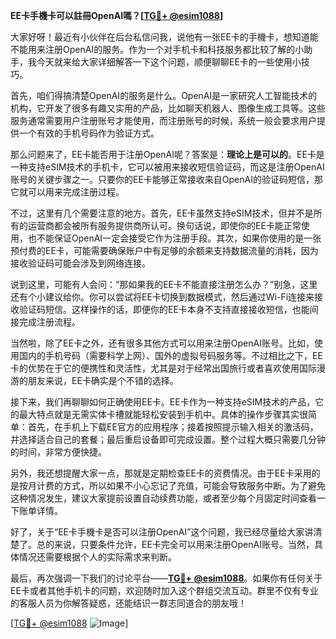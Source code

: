 **EE卡手機卡可以註冊OpenAI嗎？[[TG💪+ @esim1088](https://t.me/s/esim1088)]**

大家好呀！最近有小伙伴在后台私信问我，说他有一张EE卡的手機卡，想知道能不能用来注册OpenAI的服务。作为一个对手机卡和科技服务都比较了解的小助手，我今天就来给大家详细解答一下这个问题，顺便聊聊EE卡的一些使用小技巧。

首先，咱们得搞清楚OpenAI的服务是什么。OpenAI是一家研究人工智能技术的机构，它开发了很多有趣又实用的产品，比如聊天机器人、图像生成工具等。这些服务通常需要用户注册账号才能使用，而注册账号的时候，系统一般会要求用户提供一个有效的手机号码作为验证方式。

那么问题来了，EE卡能否用于注册OpenAI呢？答案是：**理论上是可以的**。EE卡是一种支持eSIM技术的手机卡，它可以被用来接收短信验证码，而这是注册OpenAI账号的关键步骤之一。只要你的EE卡能够正常接收来自OpenAI的验证码短信，那它就可以用来完成注册过程。

不过，这里有几个需要注意的地方。首先，EE卡虽然支持eSIM技术，但并不是所有的运营商都会被所有服务提供商所认可。换句话说，即使你的EE卡能正常使用，也不能保证OpenAI一定会接受它作为注册手段。其次，如果你使用的是一张预付费的EE卡，可能需要确保账户中有足够的余额来支持数据流量的消耗，因为接收验证码可能会涉及到网络连接。

说到这里，可能有人会问：“那如果我的EE卡不能直接注册怎么办？”别急，这里还有个小建议给你。你可以尝试将EE卡切换到数据模式，然后通过Wi-Fi连接来接收验证码短信。这样操作的话，即便你的EE卡本身不支持直接接收短信，也能间接完成注册流程。

当然啦，除了EE卡之外，还有很多其他方式可以用来注册OpenAI账号。比如，使用国内的手机号码（需要科学上网）、国外的虚拟号码服务等。不过相比之下，EE卡的优势在于它的便携性和灵活性，尤其是对于经常出国旅行或者喜欢使用国际漫游的朋友来说，EE卡确实是个不错的选择。

接下来，我们再聊聊如何正确使用EE卡。EE卡作为一种支持eSIM技术的产品，它的最大特点就是无需实体卡槽就能轻松安装到手机中。具体的操作步骤其实很简单：首先，在手机上下载EE官方的应用程序；接着按照提示输入相关的激活码，并选择适合自己的套餐；最后重启设备即可完成设置。整个过程大概只需要几分钟的时间，非常方便快捷。

另外，我还想提醒大家一点，那就是定期检查EE卡的资费情况。由于EE卡采用的是按月计费的方式，所以如果不小心忘记了充值，可能会导致服务中断。为了避免这种情况发生，建议大家提前设置自动续费功能，或者至少每个月固定时间查看一下账单详情。

好了，关于“EE卡手機卡是否可以注册OpenAI”这个问题，我已经尽量给大家讲清楚了。总的来说，只要条件允许，EE卡完全可以用来注册OpenAI账号。当然，具体情况还需要根据个人的实际需求来判断。

最后，再次强调一下我们的讨论平台——**[TG💪+ @esim1088](https://t.me/s/esim1088)**。如果你有任何关于EE卡或者其他手机卡的问题，欢迎随时加入这个群组交流互动。群里不仅有专业的客服人员为你解答疑惑，还能结识一群志同道合的朋友哦！

[[TG💪+ @esim1088](https://t.me/s/esim1088) ![Image](https://i.postimg.cc/4NQfJmqS/Snipaste-2025-05-13-00-14-12.png)]